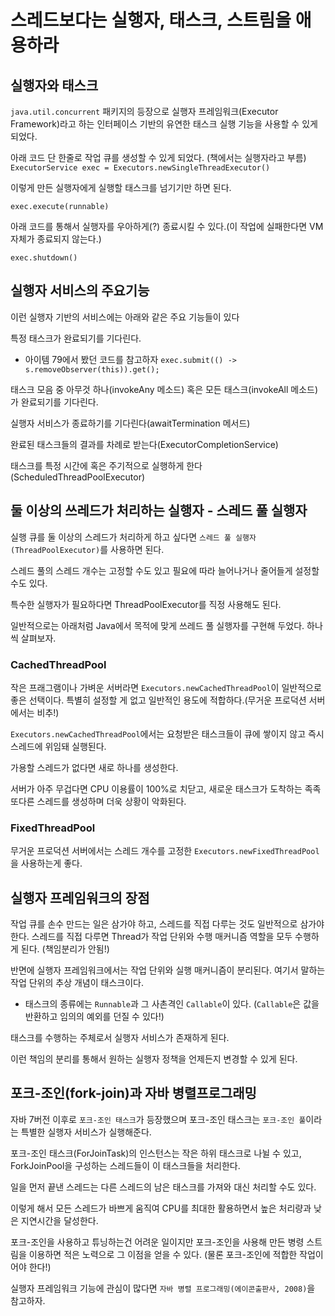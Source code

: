 # 스레드보다는 실행자, 태스크, 스트림을 애용하라

## 실행자와 태스크

`java.util.concurrent` 패키지의 등장으로 실행자 프레임워크(Executor Framework)라고 하는 인터페이스 기반의 유연한 태스크 실행 기능을 사용할 수 있게 되었다.

아래 코드 단 한줄로 작업 큐를 생성할 수 있게 되었다. (책에서는 실행자라고 부름)
`ExecutorService exec = Executors.newSingleThreadExecutor()`

이렇게 만든 실행자에게 실행할 태스크를 넘기기만 하면 된다.

`exec.execute(runnable)`

아래 코드를 통해서 실행자를 우아하게(?) 종료시킬 수 있다.(이 작업에 실패한다면 VM 자체가 종료되지 않는다.)

`exec.shutdown()`

## 실행자 서비스의 주요기능

이런 실행자 기반의 서비스에는 아래와 같은 주요 기능들이 있다

특정 태스크가 완료되기를 기다린다.
- 아이템 79에서 봤던 코드를 참고하자 `exec.submit(() -> s.removeObserver(this)).get();`

태스크 모음 중 아무것 하나(invokeAny 메소드) 혹은 모든 태스크(invokeAll 메소드)가 완료되기를 기다린다.

실행자 서비스가 종료하기를 기다린다(awaitTermination 메서드)

완료된 태스크들의 결과를 차례로 받는다(ExecutorCompletionService)

태스크를 특정 시간에 혹은 주기적으로 실행하게 한다(ScheduledThreadPoolExecutor)

## 둘 이상의 쓰레드가 처리하는 실행자 - 스레드 풀 실행자

실행 큐를 둘 이상의 스레드가 처리하게 하고 싶다면 `스레드 풀 실행자(ThreadPoolExecutor)`를 사용하면 된다.

스레드 풀의 스레드 개수는 고정할 수도 있고 필요에 따라 늘어나거나 줄어들게 설정할 수도 있다.

특수한 실행자가 필요하다면 ThreadPoolExecutor를 직정 사용해도 된다.

일반적으로는 아래처럼 Java에서 목적에 맞게 쓰레드 풀 실행자를 구현해 두었다. 하나씩 살펴보자.

### CachedThreadPool

작은 프래그램이나 가벼운 서버라면 `Executors.newCachedThreadPool`이 일반적으로 좋은 선택이다.
특별히 설정할 게 없고 일반적인 용도에 적합하다.(무거운 프로덕션 서버에서는 비추!)

`Executors.newCachedThreadPool`에서는 요청받은 태스크들이 큐에 쌓이지 않고 즉시 스레드에 위임돼 실행된다.

가용할 스레드가 없다면 새로 하나를 생성한다.

서버가 아주 무겁다면 CPU 이용률이 100%로 치닫고, 새로운 태스크가 도착하는 족족 또다른 스레드를 생성하며 더욱 상황이 악화된다.

### FixedThreadPool

무거운 프로덕션 서버에서는 스레드 개수를 고정한 `Executors.newFixedThreadPool`을 사용하는게 좋다.

## 실행자 프레임워크의 장점

작업 큐를 손수 만드는 일은 삼가야 하고, 스레드를 직접 다루는 것도 일반적으로 삼가야 한다. 스레드를 직접 다루면 Thread가 작업 단위와 수행 매커니즘 역할을 모두 수행하게 된다. (책임분리가 안됨!)

반면에 실행자 프레임워크에서는 작업 단위와 실행 매커니즘이 분리된다. 여기서 말하는 작업 단위의 추상 개념이 태스크이다.
- 태스크의 종류에는 `Runnable`과 그 사촌격인 `Callable`이 있다. (`Callable`은 값을 반환하고 임의의 예외를 던질 수 있다!)

태스크를 수행하는 주체로서 실행자 서비스가 존재하게 된다.

이런 책임의 분리를 통해서 원하는 실행자 정책을 언제든지 변경할 수 있게 된다.

## 포크-조인(fork-join)과 자바 병렬프로그래밍

자바 7버전 이후로 `포크-조인 태스크`가 등장했으며 포크-조인 태스크는 `포크-조인 풀`이라는 특별한 실행자 서비스가 실행해준다.

포크-조인 태스크(ForJoinTask)의 인스턴스는 작은 하위 태스크로 나뉠 수 있고, ForkJoinPool을 구성하는 스레드들이 이 태스크들을 처리한다.

일을 먼저 끝낸 스레드는 다른 스레드의 남은 태스크를 가져와 대신 처리할 수도 있다.

이렇게 해서 모든 스레드가 바쁘게 움직여 CPU를 최대한 활용하면서 높은 처리량과 낮은 지연시간을 달성한다.

포크-조인을 사용하고 튜닝하는건 어려운 일이지만 포크-조인을 사용해 만든 병령 스트림을 이용하면 적은 노력으로 그 이점을 얻을 수 있다.
(물론 포크-조인에 적합한 작업이어야 한다!)

실행자 프레임워크 기능에 관심이 많다면 `자바 병렬 프로그래밍(에이콘출판사, 2008)`을 참고하자.



